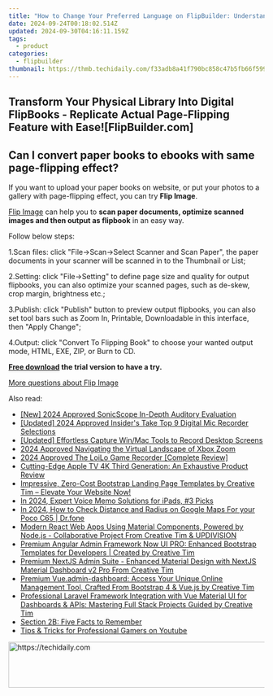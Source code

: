 ```yaml
---
title: "How to Change Your Preferred Language on FlipBuilder: Understanding the Menu Bar Settings"
date: 2024-09-24T00:18:02.514Z
updated: 2024-09-30T04:16:11.159Z
tags:
  - product
categories:
  - flipbuilder
thumbnail: https://thmb.techidaily.com/f33adb8a41f790bc858c47b5fb66f5998fe40f1007e9c52f968a63abc439ec92.jpg
---
```


## Transform Your Physical Library Into Digital FlipBooks - Replicate Actual Page-Flipping Feature with Ease![FlipBuilder.com]

## Can I convert paper books to ebooks with same page-flipping effect?

If you want to upload your paper books on website, or put your photos to a gallery with page-flipping effect, you can try **Flip Image**. 

[Flip Image](https://tools.techidaily.com/flipbuilder/products/) can help you to **scan paper documents, optimize scanned images and then output as flipbook** in an easy way.

Follow below steps:

1.Scan files: click "File->Scan->Select Scanner and Scan Paper", the paper documents in your scanner will be scanned in to the Thumbnail or List;

2.Setting: click "File->Setting" to define page size and quality for output flipbooks, you can also optimize your scanned pages, such as de-skew, crop margin, brightness etc.;

3.Publish: click "Publish" button to preview output flipbooks, you can also set tool bars such as Zoom In, Printable, Downloadable in this interface, then "Apply Change";

4.Output: click "Convert To Flipping Book" to choose your wanted output mode, HTML, EXE, ZIP, or Burn to CD.

**[Free download](https://tools.techidaily.com/flipbuilder/products/) the trial version to have a try.** 

[More questions about Flip Image](https://tools.techidaily.com/flipbuilder/products/)

<ins class="adsbygoogle"
     style="display:block"
     data-ad-format="autorelaxed"
     data-ad-client="ca-pub-7571918770474297"
     data-ad-slot="1223367746"></ins>

<ins class="adsbygoogle"
     style="display:block"
     data-ad-client="ca-pub-7571918770474297"
     data-ad-slot="8358498916"
     data-ad-format="auto"
     data-full-width-responsive="true"></ins>

<span class="atpl-alsoreadstyle">Also read:</span>
<div><ul>
<li><a href="https://screen-mirroring-recording.techidaily.com/new-2024-approved-sonicscope-in-depth-auditory-evaluation/"><u>[New] 2024 Approved SonicScope In-Depth Auditory Evaluation</u></a></li>
<li><a href="https://visual-screen-recording.techidaily.com/updated-2024-approved-insiders-take-top-9-digital-mic-recorder-selections/"><u>[Updated] 2024 Approved Insider's Take Top 9 Digital Mic Recorder Selections</u></a></li>
<li><a href="https://digital-screen-recording.techidaily.com/updated-effortless-capture-winmac-tools-to-record-desktop-screens/"><u>[Updated] Effortless Capture Win/Mac Tools to Record Desktop Screens</u></a></li>
<li><a href="https://extra-approaches.techidaily.com/2024-approved-navigating-the-virtual-landscape-of-xbox-zoom/"><u>2024 Approved Navigating the Virtual Landscape of Xbox Zoom</u></a></li>
<li><a href="https://video-screen-grab.techidaily.com/2024-approved-the-loilo-game-recorder-complete-review/"><u>2024 Approved The LoiLo Game Recorder [Complete Review]</u></a></li>
<li><a href="https://techtrends.techidaily.com/cutting-edge-apple-tv-4k-third-generation-an-exhaustive-product-review/"><u>Cutting-Edge Apple TV 4K Third Generation: An Exhaustive Product Review</u></a></li>
<li><a href="https://win-news.techidaily.com/impressive-zero-cost-bootstrap-landing-page-templates-by-creative-tim-elevate-your-website-now/"><u>Impressive, Zero-Cost Bootstrap Landing Page Templates by Creative Tim – Elevate Your Website Now!</u></a></li>
<li><a href="https://screen-mirroring-recording.techidaily.com/in-2024-expert-voice-memo-solutions-for-ipads-3-picks/"><u>In 2024, Expert Voice Memo Solutions for iPads, #3 Picks</u></a></li>
<li><a href="https://android-location-track.techidaily.com/in-2024-how-to-check-distance-and-radius-on-google-maps-for-your-poco-c65-drfone-by-drfone-virtual-android/"><u>In 2024, How to Check Distance and Radius on Google Maps For your Poco C65 | Dr.fone</u></a></li>
<li><a href="https://win-news.techidaily.com/modern-react-web-apps-using-material-components-powered-by-nodejs-collaborative-project-from-creative-tim-and-updivision/"><u>Modern React Web Apps Using Material Components, Powered by Node.js - Collaborative Project From Creative Tim & UPDIVISION</u></a></li>
<li><a href="https://win-news.techidaily.com/premium-angular-admin-framework-now-ui-pro-enhanced-bootstrap-templates-for-developers-created-by-creative-tim/"><u>Premium Angular Admin Framework Now UI PRO: Enhanced Bootstrap Templates for Developers | Created by Creative Tim</u></a></li>
<li><a href="https://win-news.techidaily.com/premium-nextjs-admin-suite-enhanced-material-design-with-nextjs-material-dashboard-v2-pro-from-creative-tim/"><u>Premium NextJS Admin Suite - Enhanced Material Design with NextJS Material Dashboard v2 Pro From Creative Tim</u></a></li>
<li><a href="https://win-news.techidaily.com/premium-vueadmin-dashboard-access-your-unique-online-management-tool-crafted-from-bootstrap-4-and-vuejs-by-creative-tim/"><u>Premium Vue.admin-dashboard: Access Your Unique Online Management Tool, Crafted From Bootstrap 4 & Vue.js by Creative Tim</u></a></li>
<li><a href="https://win-news.techidaily.com/professional-laravel-framework-integration-with-vue-material-ui-for-dashboards-and-apis-mastering-full-stack-projects-guided-by-creative-tim/"><u>Professional Laravel Framework Integration with Vue Material UI for Dashboards & APIs: Mastering Full Stack Projects Guided by Creative Tim</u></a></li>
<li><a href="https://win-news.techidaily.com/section-2b-five-facts-to-remember/"><u>Section 2B: Five Facts to Remember</u></a></li>
<li><a href="https://youtube-zero.techidaily.com/and-tricks-for-professional-gamers-on-youtube/"><u>Tips & Tricks for Professional Gamers on Youtube</u></a></li>
</ul></div>

<!-- affiliate ads begin -->
<a href="https://appsumo.8odi.net/c/5597632/2137394/7443" target="_top" id="2137394">
  <img src="//a.impactradius-go.com/display-ad/7443-2137394" border="0" alt="https://techidaily.com" width="600" height="90"/>
</a>
<img height="0" width="0" src="https://appsumo.8odi.net/i/5597632/2137394/7443" style="position:absolute;visibility:hidden;" border="0" />
<!-- affiliate ads end -->

